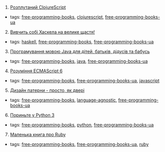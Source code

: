 1. [Розплутаний ClojureScript](https://lambdabooks.github.io/clojurescript-unraveled)
  * tags: [free-programming-books](tags/free-programming-books.md), [clojurescript](tags/clojurescript.md), [free-programming-books-ua](tags/free-programming-books-ua.md)
2. [Вивчить собі Хаскела на велике щастя!](http://haskell.trygub.com)
  * tags: [haskell](tags/haskell.md), [free-programming-books](tags/free-programming-books.md), [free-programming-books-ua](tags/free-programming-books-ua.md)
3. [Програмування мовою Java для дітей, батьків, дідусів та бабусь](http://myflex.org/books/java4kids/java4kids.htm)
  * tags: [free-programming-books](tags/free-programming-books.md), [java](tags/java.md), [free-programming-books-ua](tags/free-programming-books-ua.md)
4. [Розуміння ECMAScript 6](http://understandinges6.denysdovhan.com)
  * tags: [free-programming-books](tags/free-programming-books.md), [free-programming-books-ua](tags/free-programming-books-ua.md), [javascript](tags/javascript.md)
5. [Дизайн патерни - просто, як двері](http://designpatterns.andriybuday.com)
  * tags: [free-programming-books](tags/free-programming-books.md), [language-agnostic](tags/language-agnostic.md), [free-programming-books-ua](tags/free-programming-books-ua.md)
6. [Пориньте у Python 3](https://uk.wikibooks.org/wiki/Пориньте_у_Python_3)
  * tags: [free-programming-books](tags/free-programming-books.md), [python](tags/python.md), [free-programming-books-ua](tags/free-programming-books-ua.md)
7. [Маленька книга про Ruby](https://lambdabooks.github.io/thelittlebookofruby)
  * tags: [free-programming-books](tags/free-programming-books.md), [free-programming-books-ua](tags/free-programming-books-ua.md), [ruby](tags/ruby.md)
